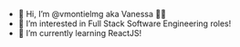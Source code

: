 - 👋 Hi, I’m @vmontielmg aka Vanessa 👩‍💻
- 👀 I’m interested in Full Stack Software Engineering roles!
- 🌱 I’m currently learning ReactJS!
<!-- - 💞️ I’m looking to collaborate on ... -->
<!-- - 📫 How to reach me ... -->

<!---
vmontielmg/vmontielmg is a ✨ special ✨ repository because its `README.md` (this file) appears on your GitHub profile.
You can click the Preview link to take a look at your changes.
--->
